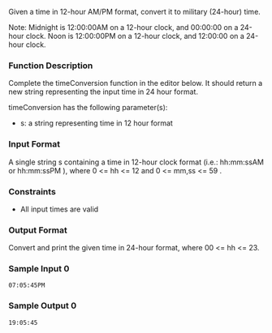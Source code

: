 Given a time in 12-hour AM/PM format, convert it to military (24-hour) time.

Note: Midnight is 12:00:00AM on a 12-hour clock, and 00:00:00 on a 24-hour clock. Noon is 12:00:00PM on a 12-hour clock, and 12:00:00 on a 24-hour clock.

### Function Description

Complete the timeConversion function in the editor below. It should return a new string representing the input time in 24 hour format.

timeConversion has the following parameter(s):

* s: a string representing time in 12 hour format

### Input Format

A single string s containing a time in 12-hour clock format (i.e.:  hh:mm:ssAM or hh:mm:ssPM ), where 0 <= hh <= 12 and 0 <= mm,ss <= 59 .

### Constraints

* All input times are valid

### Output Format

Convert and print the given time in 24-hour format, where 00 <= hh <= 23.

### Sample Input 0
```
07:05:45PM
```
### Sample Output 0
```
19:05:45
```

